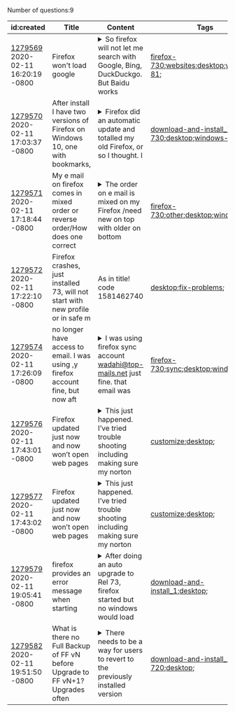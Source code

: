 Number of questions:9

| id:created | Title | Content | Tags |
| --- | --- | --- | --- |
| [1279569](https://support.mozilla.org/questions/1279569)<br>2020-02-11 16:20:19 -0800 | Firefox won't load google |<details><summary>So firefox will not let me search with Google, Bing, DuckDuckgo. But Baidu works</summary>.It is saying that it is a security issue. And thanks to google header which is strict transport security it will not load.This is the full error code   https://www.google.com/search?client=firefox...</details> | [firefox-730](https://support.mozilla.org/en-US/questions/firefox?tagged=firefox-730);[websites](https://support.mozilla.org/en-US/questions/firefox?tagged=websites);[desktop](https://support.mozilla.org/en-US/questions/firefox?tagged=desktop);[windows-81](https://support.mozilla.org/en-US/questions/firefox?tagged=windows-81);|
| [1279570](https://support.mozilla.org/questions/1279570)<br>2020-02-11 17:03:37 -0800 | After install I have two versions of Firefox on Windows 10, one with bookmarks,  |<details><summary>Firefox did an automatic update and totalled my old Firefox, or so I thought.  I</summary> deleted Old Firefox.  I downloaded new Firefox.  Old Firefox reappeared with bookmarks, but New Firefox also appeared without bookmarks.  I am completely mystified as to what I should do.  Delete new...</details> | [download-and-install_1](https://support.mozilla.org/en-US/questions/firefox?tagged=download-and-install_1);[firefox-730](https://support.mozilla.org/en-US/questions/firefox?tagged=firefox-730);[desktop](https://support.mozilla.org/en-US/questions/firefox?tagged=desktop);[windows-10](https://support.mozilla.org/en-US/questions/firefox?tagged=windows-10);|
| [1279571](https://support.mozilla.org/questions/1279571)<br>2020-02-11 17:18:44 -0800 | My e mail on firefox comes in mixed order or reverse order/How does one correct  |<details><summary>The order on e mail is mixed on my Firefox /need new on top with older on bottom</summary>/thanks</details> | [firefox-730](https://support.mozilla.org/en-US/questions/firefox?tagged=firefox-730);[other](https://support.mozilla.org/en-US/questions/firefox?tagged=other);[desktop](https://support.mozilla.org/en-US/questions/firefox?tagged=desktop);[windows-10](https://support.mozilla.org/en-US/questions/firefox?tagged=windows-10);|
| [1279572](https://support.mozilla.org/questions/1279572])<br>2020-02-11 17:22:10 -0800 | Firefox crashes, just installed 73, will not start with new profile or in safe m | As in title! code 1581462740 | [desktop](https://support.mozilla.org/en-US/questions/firefox?tagged=desktop);[fix-problems](https://support.mozilla.org/en-US/questions/firefox?tagged=fix-problems);|
| [1279574](https://support.mozilla.org/questions/1279574)<br>2020-02-11 17:26:09 -0800 | no longer have access to email. I was using ,y firefox account fine, but now aft |<details><summary>I was using firefox sync account wadahi@top-mails.net just fine.  that email was</summary> deleted for non-use. No verification procedure was laid out anywhere in the agreement. Then firefox modified the agreement and now sends verification codes to that email, which I no longer have acces...</details> | [firefox-730](https://support.mozilla.org/en-US/questions/firefox?tagged=firefox-730);[sync](https://support.mozilla.org/en-US/questions/firefox?tagged=sync);[desktop](https://support.mozilla.org/en-US/questions/firefox?tagged=desktop);[windows-10](https://support.mozilla.org/en-US/questions/firefox?tagged=windows-10);|
| [1279576](https://support.mozilla.org/questions/1279576)<br>2020-02-11 17:43:01 -0800 | Firefox updated just now and now won’t open web pages |<details><summary>This just happened.  I’ve tried trouble shooting including making sure my norton</summary> 360 wasn’t blocking it.   Nothing has worked and I can to find a help number or email for firefox</details> | [customize](https://support.mozilla.org/en-US/questions/firefox?tagged=customize);[desktop](https://support.mozilla.org/en-US/questions/firefox?tagged=desktop);|
| [1279577](https://support.mozilla.org/questions/1279577)<br>2020-02-11 17:43:02 -0800 | Firefox updated just now and now won’t open web pages |<details><summary>This just happened.  I’ve tried trouble shooting including making sure my norton</summary> 360 wasn’t blocking it.   Nothing has worked and I can to find a help number or email for firefox</details> | [customize](https://support.mozilla.org/en-US/questions/firefox?tagged=customize);[desktop](https://support.mozilla.org/en-US/questions/firefox?tagged=desktop);|
| [1279579](https://support.mozilla.org/questions/1279579)<br>2020-02-11 19:05:41 -0800 | firefox provides an error message when starting |<details><summary>After doing an auto upgrade to Rel 73, firefox started but no windows would load</summary>., I uninstalled firefox and went to the Mozilla site and did a re-install.After the reinstall when I click on finish to start the program I get the followingfirefox.exe - Application Error. The app...</details> | [download-and-install_1](https://support.mozilla.org/en-US/questions/firefox?tagged=download-and-install_1);[desktop](https://support.mozilla.org/en-US/questions/firefox?tagged=desktop);|
| [1279582](https://support.mozilla.org/questions/1279582)<br>2020-02-11 19:51:50 -0800 | What is there no Full Backup of FF vN before Upgrade to FF vN+1?  Upgrades often |<details><summary>There needs to be a way for users to revert to the previously installed version </summary>of FF with all add-ons, settings, etc. restored completedly the way they were before the upgrade trashed all customization or deleted/disabled all add-ons.When an upgrade is available and I try it, I...</details> | [download-and-install_1](https://support.mozilla.org/en-US/questions/firefox?tagged=download-and-install_1);[firefox-720](https://support.mozilla.org/en-US/questions/firefox?tagged=firefox-720);[desktop](https://support.mozilla.org/en-US/questions/firefox?tagged=desktop);|
